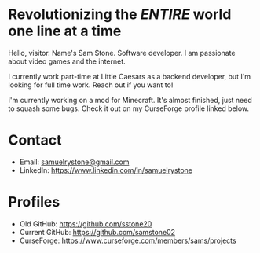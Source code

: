 # Revolutionizing the *ENTIRE* world one line at a time

Hello, visitor. Name's Sam Stone. Software developer. I am passionate about video games and the internet.

I currently work part-time at Little Caesars as a backend developer, but I'm looking for full time work. Reach out if you want to!

I'm currently working on a mod for Minecraft. It's almost finished, just need to squash some bugs. Check it out on my CurseForge profile linked below.

# Contact
- Email: samuelrystone@gmail.com
- LinkedIn: https://www.linkedin.com/in/samuelrystone

# Profiles
- Old GitHub: https://github.com/sstone20
- Current GitHub: https://github.com/samstone02
- CurseForge: https://www.curseforge.com/members/sams/projects

<!---
samstone02/samstone02 is a ✨ special ✨ repository because its `README.md` (this file) appears on your GitHub profile.
You can click the Preview link to take a look at your changes.
--->

